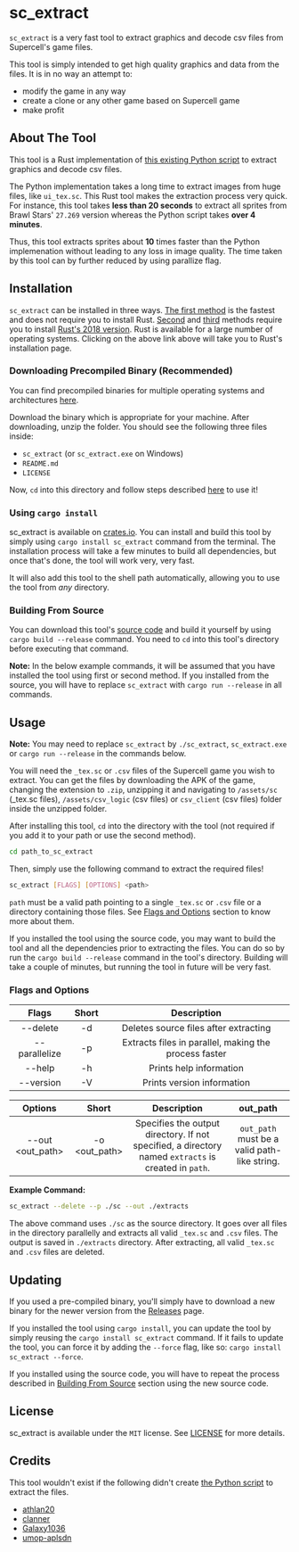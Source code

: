 # sc_extract

`sc_extract` is a very fast tool to extract graphics and decode csv files from Supercell's game files.

This tool is simply intended to get high quality graphics and data from the files. It is in no way an attempt to:

- modify the game in any way
- create a clone or any other game based on Supercell game
- make profit

## About The Tool

This tool is a Rust implementation of [this existing Python script](https://github.com/123456abcdef/cr-sc-dump) to extract graphics and decode csv files.

The Python implementation takes a long time to extract images from huge files, like `ui_tex.sc`. This Rust tool makes the extraction process very quick. For instance, this tool takes **less than 20 seconds** to extract all sprites from Brawl Stars' `27.269` version whereas the Python script takes **over 4 minutes**.

Thus, this tool extracts sprites about **10** times faster than the Python implemenation without leading to any loss in image quality. The time taken by this tool can by further reduced by using parallize flag.

## Installation

`sc_extract` can be installed in three ways. [The first method](#downloading-precompiled-binary-recommended) is the fastest and does not require you to install Rust. [Second](#using-cargo-install) and [third](#building-from-source) methods require you to install [Rust's 2018 version](https://www.rust-lang.org/tools/install). Rust is available for a large number of operating systems. Clicking on the above link above will take you to Rust's installation page.

### Downloading Precompiled Binary (Recommended)

You can find precompiled binaries for multiple operating systems and architectures [here](https://github.com/AriusX7/sc-extract/releases).

Download the binary which is appropriate for your machine. After downloading, unzip the folder. You should see the following three files inside:

- `sc_extract` (or `sc_extract.exe` on Windows)
- `README.md`
- `LICENSE`

Now, `cd` into this directory and follow steps described [here](#usage) to use it!

### Using `cargo install`

sc_extract is available on [crates.io](https://crates.io/crates/sc_extract). You can install and build this tool by simply using `cargo install sc_extract` command from the terminal. The installation process will take a few minutes to build all dependencies, but once that's done, the tool will work very, very fast.

It will also add this tool to the shell path automatically, allowing you to use the tool from *any* directory.

### Building From Source

You can download this tool's [source code](https://codeload.github.com/AriusX7/sc-extract/zip/master) and build it yourself by using `cargo build --release` command. You need to `cd` into this tool's directory before executing that command.

**Note:** In the below example commands, it will be assumed that you have installed the tool using first or second method. If you installed from the source, you will have to replace `sc_extract` with `cargo run --release` in all commands.

## Usage

**Note:** You may need to replace `sc_extract` by `./sc_extract`, `sc_extract.exe` or `cargo run --release` in the commands below.

You will need the `_tex.sc` or `.csv` files of the Supercell game you wish to extract. You can get the files by downloading the APK of the game, changing the extension to `.zip`, unzipping it and navigating to `/assets/sc` (_tex.sc files), `/assets/csv_logic` (csv files) or `csv_client` (csv files) folder inside the unzipped folder.

After installing this tool, `cd` into the directory with the tool (not required if you add it to your path or use the second method).

```sh
cd path_to_sc_extract
```

Then, simply use the following command to extract the required files!

```sh
sc_extract [FLAGS] [OPTIONS] <path>
```

`path` must be a valid path pointing to a single `_tex.sc` or `.csv` file or a directory containing those files. See [Flags and Options](#flags-and-options) section to know more about them.

If you installed the tool using the source code, you may want to build the tool and all the dependencies prior to extracting the files. You can do so by run the `cargo build --release` command in the tool's directory. Building will take a couple of minutes, but running the tool in future will be very fast.

### Flags and Options

|     Flags     | Short |                      Description                      |
|:-------------:|:-----:|:-----------------------------------------------------:|
|    --delete   |   -d  |         Deletes source files after extracting         |
| --parallelize |   -p  | Extracts files in parallel, making the process faster |
|     --help    |   -h  |                Prints help information                |
|   --version   |   -V  |               Prints version information              |

|      Options     |     Short     |                                              Description                                             |                   out_path                   |
|:----------------:|:-------------:|:----------------------------------------------------------------------------------------------------:|:--------------------------------------------:|
| --out <out_path> | -o <out_path> | Specifies the output directory. If not specified, a directory named `extracts` is created in `path`. | `out_path` must be a valid path-like string. |

**Example Command:**

```sh
sc_extract --delete --p ./sc --out ./extracts
```

The above command uses `./sc` as the source directory. It goes over all files in the directory parallelly and extracts all valid `_tex.sc` and `.csv` files. The output is saved in `./extracts` directory. After extracting, all valid `_tex.sc` and `.csv` files are deleted.

## Updating

If you used a pre-compiled binary, you'll simply have to download a new binary for the newer version from the [Releases](https://github.com/AriusX7/sc-extract/releases) page.

If you installed the tool using `cargo install`, you can update the tool by simply reusing the `cargo install sc_extract` command. If it fails to update the tool, you can force it by adding the `--force` flag, like so: `cargo install sc_extract --force`.

If you installed using the source code, you will have to repeat the process described in [Building From Source](#building-from-source) section using the new source code.

## License

sc_extract is available under the `MIT` license. See [LICENSE](LICENSE) for more details.

## Credits

This tool wouldn't exist if the following didn't create [the Python script](https://github.com/123456abcdef/cr-sc-dump#credits) to extract the files.

- [athlan20](https://github.com/athlan20)
- [clanner](https://github.com/clanner)
- [Galaxy1036](https://github.com/Galaxy1036)
- [umop-aplsdn](https://github.com/umop-aplsdn)
